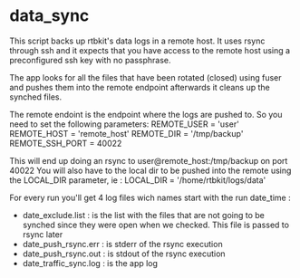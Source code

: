 data_sync
=========

 This script backs up rtbkit's data logs in a remote host.
 It uses rsync through ssh and it expects that you have
 access to the remote host using a preconfigured ssh key
 with no passphrase.

 The app looks for all the files that have been rotated (closed)
 using fuser and pushes them into the remote endpoint afterwards
 it cleans up the synched files.

 The remote endoint is the endpoint where the logs are pushed to.
 So you need to set the following parameters: 
 REMOTE_USER = 'user'
 REMOTE_HOST = 'remote_host'
 REMOTE_DIR  = '/tmp/backup'
 REMOTE_SSH_PORT = 40022

 This will end up doing an rsync to user@remote_host:/tmp/backup 
 on port 40022
 You will also have to the local dir to be pushed into the remote 
 using the LOCAL_DIR parameter, ie :
 LOCAL_DIR = '/home/rtbkit/logs/data'
 
 For every run you'll get 4 log files wich names start with the run 
 date_time :
 - date_exclude.list : is the list with the files that are not going 
   to be synched since they were open when we checked. This file is 
   passed to rsync later
 - date_push_rsync.err : is stderr of the rsync execution
 - date_push_rsync.out : is stdout of the rsync execution
 - date_traffic_sync.log : is the app log
